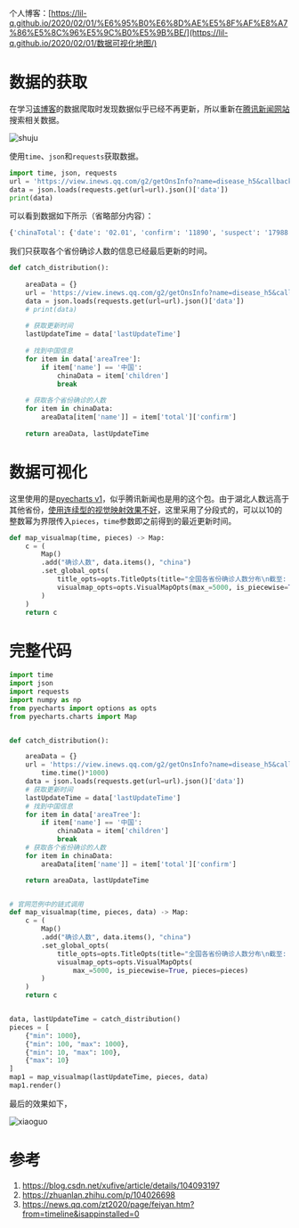 个人博客：[https://lil-q.github.io/2020/02/01/%E6%95%B0%E6%8D%AE%E5%8F%AF%E8%A7%86%E5%8C%96%E5%9C%B0%E5%9B%BE/](https://lil-q.github.io/2020/02/01/数据可视化地图/)

# 数据的获取

在学习[该博客](https://blog.csdn.net/xufive/article/details/104093197)的数据爬取时发现数据似乎已经不再更新，所以重新在[腾讯新闻网站](https://news.qq.com/zt2020/page/feiyan.htm?from=timeline&isappinstalled=0)搜索相关数据。

![shuju](213627.png)

使用`time`、`json`和`requests`获取数据。

```python
import time, json, requests
url = 'https://view.inews.qq.com/g2/getOnsInfo?name=disease_h5&callback=&_=%d'%int(time.time()*1000)
data = json.loads(requests.get(url=url).json()['data'])
print(data)
```

可以看到数据如下所示（省略部分内容）：

```python
{'chinaTotal': {'date': '02.01', 'confirm': '11890', 'suspect': '17988', 'dead': '259', 'heal': '269'}, 'lastUpdateTime': '2020-02-01 21:18:01', 'areaTree': [{'name': '中国', 'children': [{'name': '湖北', 'children': [...], 'total': {'confirm': 7153, 'suspect': 0, 'dead': 249, 'heal': 166}, 'today': {'confirm': 1347, 'suspect': -49, 'dead': 49, 'heal': 15}}, {'name': '浙江', 'children': [...], 'total': {'confirm': 599, 'suspect': 0, 'dead': 0, 'heal': 20}, 'today': {'confirm': 62, 'suspect': 0, 'dead': 0, 'heal': 7}}, ... 
```

我们只获取各个省份确诊人数的信息已经最后更新的时间。

```python
def catch_distribution():
    
    areaData = {}
    url = 'https://view.inews.qq.com/g2/getOnsInfo?name=disease_h5&callback=&_=%d'%int(time.time()*1000)
    data = json.loads(requests.get(url=url).json()['data'])
    # print(data)
    
    # 获取更新时间
    lastUpdateTime = data['lastUpdateTime']
    
    # 找到中国信息
    for item in data['areaTree']:
    	if item['name'] == '中国':
    		chinaData = item['children']
    		break
            
    # 获取各个省份确诊的人数
    for item in chinaData:
        areaData[item['name']] = item['total']['confirm']
    
    return areaData, lastUpdateTime
```

# 数据可视化

这里使用的是[pyecharts v1](https://pyecharts.org/#/zh-cn/quickstart)，似乎腾讯新闻也是用的这个包。由于湖北人数远高于其他省份，[使用连续型的视觉映射效果不好](https://zhuanlan.zhihu.com/p/104026698)，这里采用了分段式的，可以以10的整数幂为界限传入`pieces`，`time`参数即之前得到的最近更新时间。

```python
def map_visualmap(time, pieces) -> Map:
    c = (
        Map()
        .add("确诊人数", data.items(), "china")
        .set_global_opts(
            title_opts=opts.TitleOpts(title="全国各省份确诊人数分布\n截至: " + time),
            visualmap_opts=opts.VisualMapOpts(max_=5000, is_piecewise=True, pieces=pieces)
        )
    )
    return c
```

# 完整代码

```python
import time
import json
import requests
import numpy as np
from pyecharts import options as opts
from pyecharts.charts import Map


def catch_distribution():

    areaData = {}
    url = 'https://view.inews.qq.com/g2/getOnsInfo?name=disease_h5&callback=&_=%d' % int(
        time.time()*1000)
    data = json.loads(requests.get(url=url).json()['data'])
    # 获取更新时间
    lastUpdateTime = data['lastUpdateTime']
    # 找到中国信息
    for item in data['areaTree']:
        if item['name'] == '中国':
            chinaData = item['children']
            break
    # 获取各个省份确诊的人数
    for item in chinaData:
        areaData[item['name']] = item['total']['confirm']

    return areaData, lastUpdateTime


# 官网范例中的链式调用
def map_visualmap(time, pieces, data) -> Map:
    c = (
        Map()
        .add("确诊人数", data.items(), "china")
        .set_global_opts(
            title_opts=opts.TitleOpts(title="全国各省份确诊人数分布\n截至: " + time),
            visualmap_opts=opts.VisualMapOpts(
                max_=5000, is_piecewise=True, pieces=pieces)
        )
    )
    return c


data, lastUpdateTime = catch_distribution()
pieces = [
    {"min": 1000},
    {"min": 100, "max": 1000},
    {"min": 10, "max": 100},
    {"max": 10}
]
map1 = map_visualmap(lastUpdateTime, pieces, data)
map1.render()
```

最后的效果如下，

![xiaoguo](2sd15400.png)





# 参考

1. https://blog.csdn.net/xufive/article/details/104093197
2. https://zhuanlan.zhihu.com/p/104026698
3. https://news.qq.com/zt2020/page/feiyan.htm?from=timeline&isappinstalled=0
